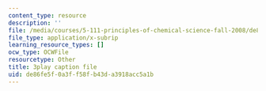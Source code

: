 ```yaml
---
content_type: resource
description: ''
file: /media/courses/5-111-principles-of-chemical-science-fall-2008/de86fe5f0a3ff58fb43da3918acc5a1b_Y9QVFYjiOIA.srt
file_type: application/x-subrip
learning_resource_types: []
ocw_type: OCWFile
resourcetype: Other
title: 3play caption file
uid: de86fe5f-0a3f-f58f-b43d-a3918acc5a1b
---
```

